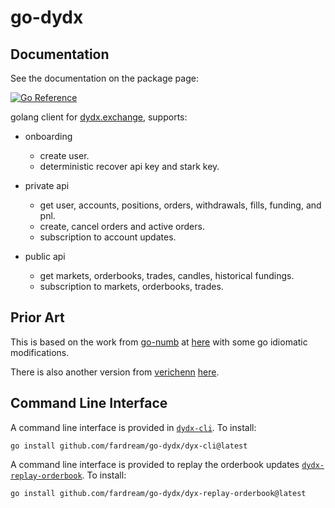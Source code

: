 # go-dydx

## Documentation

See the documentation on the package page:

[![Go Reference](https://pkg.go.dev/badge/github.com/fardream/go-dydx.svg)](https://pkg.go.dev/github.com/fardream/go-dydx)

golang client for [dydx.exchange](https://dydx.exchange), supports:

- onboarding

  - create user.
  - deterministic recover api key and stark key.

- private api

  - get user, accounts, positions, orders, withdrawals, fills, funding, and pnl.
  - create, cancel orders and active orders.
  - subscription to account updates.

- public api

  - get markets, orderbooks, trades, candles, historical fundings.
  - subscription to markets, orderbooks, trades.

## Prior Art

This is based on the work from [go-numb](https://github.com/go-numb) at [here](https://github.com/go-numb/go-dydx) with some go idiomatic modifications.

There is also another version from [verichenn](https://github.com/verichenn) [here](https://github.com/verichenn/dydx-v3-go).

## Command Line Interface

A command line interface is provided in [`dydx-cli`](dydx-cli/). To install:

```shell
go install github.com/fardream/go-dydx/dyx-cli@latest
```

A command line interface is provided to replay the orderbook updates [`dydx-replay-orderbook`](dydx-replay-orderbook/). To install:

```shell
go install github.com/fardream/go-dydx/dyx-replay-orderbook@latest
```
